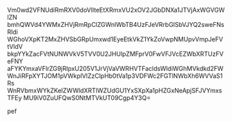 Vm0wd2VFNUdiRmRXV0doVllteEtXRmxVU2xOV2JGbDNXa1JTVjAxWGVGWlZN
bmhQWVd4YWMxZHVjRmRpClZGWnlWbTB4UzFJeVRrbGlSbVJYQ2sweFNsRldi
WGhoVXpKT2MxZHVSbGRpUmxwd1EyeEtkVkZ1YkZoVwpNMUpvVmpJeFVtVldV
bkpYYkZacFVtNUNWVkV5TVV0U2JHUlpZMFprV0FwVFJVcEZWbXRTUzFVeFNY
aFYKYmxaVFlrZG9jRlpxU205V1JrVjVaVWRHVTFacldsWldiWGhMVkdkd2FW
WnJiRFpXYTJOM1pVWkplVlZzClpHb0tVa1p3VDFWc2FGTlNWbXh6WVVaS1Rs
WnRVbmxWYkZKelZWWldXRTlWZUdGU1YxSXpXa1pHZGxNeApjSFJVYmxsTFEy
MU9iV0ZuUFQwS0NtMTVkUT09Cgp4Y3Q=

pef